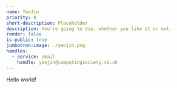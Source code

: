 ```yaml
---
name: YeoJin
priority: 0
short-description: Placeholder
description: You're going to die, whether you like it or not.
render: false
is-public: true
jumbotron-image: ./yeojin.png
handles:
  - service: email
    handle: yeojin@computingsociety.co.uk
---
```


Hello world!

